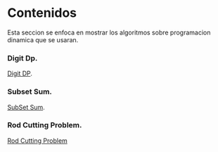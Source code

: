 # Contenidos 
Esta seccion se enfoca en mostrar los algoritmos sobre programacion dinamica que se usaran.
### Digit Dp.
[Digit DP](https://github.com/Lutyvr02/Algoritmica/tree/main/Contenidos/Programacion%20dinamica/Digit%20Dp).
### Subset Sum.
[SubSet Sum](https://github.com/Lutyvr02/Algoritmica/tree/main/Contenidos/Programacion%20dinamica/SubSet%20Sum).
### Rod Cutting Problem.
[Rod Cutting Problem](https://github.com/Lutyvr02/Algoritmica/tree/main/Contenidos/Programacion%20dinamica/Rod%20Cutting%20Problem)
